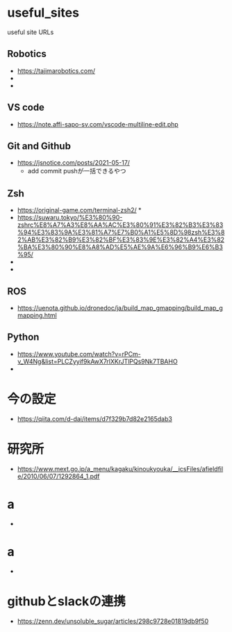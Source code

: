 # useful_sites
useful site URLs
## Robotics
* https://tajimarobotics.com/
* 
* 
## VS code
* https://note.affi-sapo-sv.com/vscode-multiline-edit.php

## Git and Github
* https://jsnotice.com/posts/2021-05-17/
    * add commit pushが一括できるやつ
## Zsh
* https://original-game.com/terminal-zsh2/
    * 
* https://suwaru.tokyo/%E3%80%90-zshrc%E8%A7%A3%E8%AA%AC%E3%80%91%E3%82%B3%E3%83%94%E3%83%9A%E3%81%A7%E7%B0%A1%E5%8D%98zsh%E3%82%AB%E3%82%B9%E3%82%BF%E3%83%9E%E3%82%A4%E3%82%BA%E3%80%90%E8%A8%AD%E5%AE%9A%E6%96%B9%E6%B3%95/
* 
* 

## ROS
* https://uenota.github.io/dronedoc/ja/build_map_gmapping/build_map_gmapping.html
## Python
* https://www.youtube.com/watch?v=rPCm-v_W4Ng&list=PLCZyyif9kAwX7rlXKrJTlPQs9Nk7TBAHO
* 

# 今の設定
* https://qiita.com/d-dai/items/d7f329b7d82e2165dab3

# 研究所
* https://www.mext.go.jp/a_menu/kagaku/kinoukyouka/__icsFiles/afieldfile/2010/06/07/1292864_1.pdf

# a
* 

# a
* 

# githubとslackの連携
* https://zenn.dev/unsoluble_sugar/articles/298c9728e01819db9f50